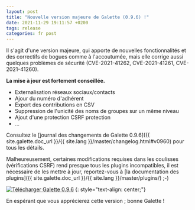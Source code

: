 ```yaml
---
layout: post
title: "Nouvelle version majeure de Galette (0.9.6) !"
date: 2021-11-29 19:11:57 +0200
tags: release
categories: fr post
---
```


Il s'agit d'une version majeure, qui apporte de nouvelles fonctionnalités et des correctifs de bogues comme à l'accoutumée, mais elle corrige aussi quelques problèmes de sécurité (CVE-2021-41262, CVE-2021-41261, CVE-2021-41260). 

**La mise à jour est fortement conseillée.**

* Externalisation réseaux sociaux/contacts
* Ajour du numéro d'adhérent
* Export des contributions en CSV
* Suppression de l'unicité des noms de groupes sur un même niveau
* Ajout d'une protection CSRF protection
* ...

Consultez le [journal des changements de Galette 0.9.6]({{ site.galette.doc_url }}/{{ site.lang }}/master/changelog.html#v0960) pour tous les détails.

Malheureusement, certaines modifications requises dans les coulisses (vérifications CSRF) rend presque tous les plugins incompatibles, il est nécessaire de les mettre à jour, reportez-vous à [la documentation des plugins]({{ site.galette.doc_url }}/{{ site.lang }}/master/plugins/) ;-)

[![Télécharger Galette 0.9.6](https://img.shields.io/badge/0.9.6-Télécharger_Galette-ffb619.svg?logo=php&logoColor=white&style=for-the-badge)](https://galette.eu/download/galette-0.9.6.tar.bz2)
{: style="text-align: center;"}

En espérant que vous apprécierez cette version ; bonne Galette !
